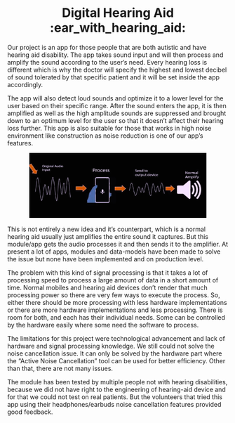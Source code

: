 <h1 align="center">Digital Hearing Aid :ear_with_hearing_aid:</h1>

  Our project is an app for those people that are both autistic and have hearing aid disability. The app takes sound input and will then process and amplify the sound according to the user’s need. Every hearing loss is different which is why the doctor will specify the highest and lowest decibel of sound tolerated by that specific patient and it will be set inside the app accordingly. 
  
  The app will also detect loud sounds and optimize it to a lower level for the user based on their specific range. After the sound enters the app, it is then amplified as well as the high amplitude sounds are suppressed and brought down to an optimum level for the user so that it doesn’t affect their hearing loss further. This app is also suitable for those that works in high noise environment like construction as noise reduction is one of our app’s features.

<p align="center">
<img src="./map.jpg"  width="80%" height="30%">
</p>

  This is not entirely a new idea and it’s counterpart, which is a normal hearing aid usually just amplifies the entire sound it captures. But this module/app gets the audio processes it and then sends it to the amplifier. At present a lot of apps, modules and data-models have been made to solve the issue but none have been implemented and on production level. 
  
  The problem with this kind of signal processing is that it takes a lot of processing speed to process a large amount of data in a short amount of time. Normal mobiles and hearing aid devices don’t render that much processing power so there are very few ways to execute the process. So, either there should be more processing with less hardware implementations or there are more hardware implementations and less processing. There is room for both, and each has their individual needs. Some can be controlled by the hardware easily where some need the software to process.
  
  The limitations for this project were technological advancement and lack of hardware and signal processing knowledge. We still could not solve the noise cancellation issue. It can only be solved by the hardware part where the “Active Noise Cancellation” tool can be used for better efficiency. Other than that, there are not many issues. 
  
  The module has been tested by multiple people not with hearing disabilities, because we did not have right to the engineering of hearing-aid device and for that we could not test on real patients. But the volunteers that tried this app using their headphones/earbuds noise cancellation features provided good feedback.
